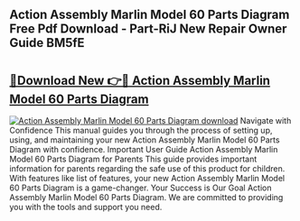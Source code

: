 ## Action Assembly Marlin Model 60 Parts Diagram Free Pdf Download - Part-RiJ New Repair Owner Guide BM5fE

# <h2><a href="http://dfhowg.blite.top/?on=Action+Assembly+Marlin+Model+60+Parts+Diagram">🔗Download New 👉🔴 Action Assembly Marlin Model 60 Parts Diagram</a></h2>

[![Action Assembly Marlin Model 60 Parts Diagram download](https://i.imgur.com/lujVjoI.png)](http://dfhowg.blite.top/?on=Action+Assembly+Marlin+Model+60+Parts+Diagram)
Navigate with Confidence This manual guides you through the process of setting up, using, and maintaining your new Action Assembly Marlin Model 60 Parts Diagram with confidence. Important User Guide Action Assembly Marlin Model 60 Parts Diagram for Parents This guide provides important information for parents regarding the safe use of this product for children. With features like list of features, your new Action Assembly Marlin Model 60 Parts Diagram is a game-changer. Your Success is Our Goal Action Assembly Marlin Model 60 Parts Diagram. We are committed to providing you with the tools and support you need.
